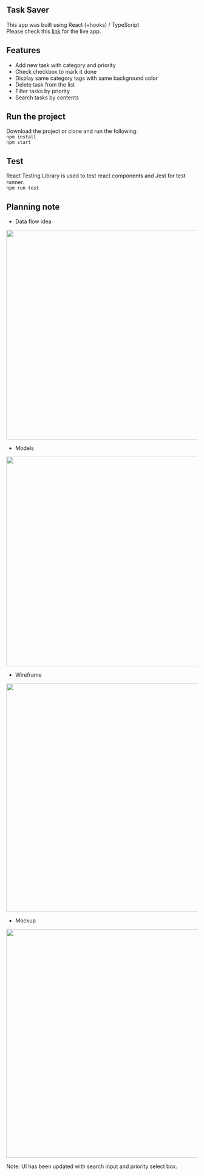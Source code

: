 
## Task Saver
This app was built using React (+hooks) / TypeScript <br />
Please check this [link](https://yiyeum.github.io/task-app/) for the live app.

## Features
* Add new task with category and priority
* Check checkbox to mark it done
* Display same category tags with same background color 
* Delete task from the list
* Filter tasks by priority
* Search tasks by contents

## Run the project

Download the project or clone and run the following: <br />
`npm install` <br />
`npm start`

## Test
React Testing Library is used to test react components and Jest for test runner.<br />
`npm run test`

## Planning note

* Data flow idea
<img src='https://user-images.githubusercontent.com/20132973/95011478-fda1bf00-05fe-11eb-983d-2498fad88193.JPG' width="550" />

* Models
<img src='https://user-images.githubusercontent.com/20132973/95011416-82d8a400-05fe-11eb-87d6-854c71adbea6.JPG' width="550" />

* Wireframe
<img src='https://user-images.githubusercontent.com/20132973/92421331-09a47900-f146-11ea-8eb9-d918abd7b3ae.JPG' width="600" />

* Mockup 
<img src='https://user-images.githubusercontent.com/20132973/92421506-cd254d00-f146-11ea-9a63-d36470633c61.png' width="600" />

Note: UI has been updated with search input and priority select box.
